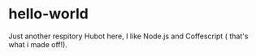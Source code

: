# hello-world
Just another respitory
Hubot here, I like Node.js and Coffescript ( that's what i made off!).
